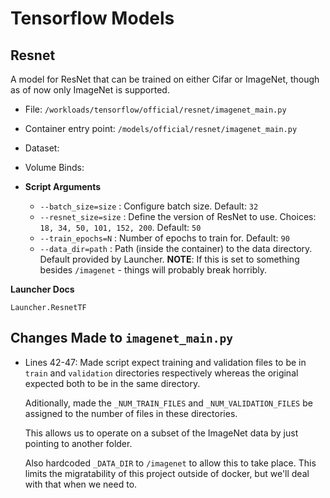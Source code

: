 # Tensorflow Models

## Resnet

A model for ResNet that can be trained on either Cifar or ImageNet, though as of now only
ImageNet is supported.

* File: `/workloads/tensorflow/official/resnet/imagenet_main.py`
* Container entry point: `/models/official/resnet/imagenet_main.py`
* Dataset: 
* Volume Binds:

* **Script Arguments**
    * `--batch_size=size` : Configure batch size. Default: `32`
    * `--resnet_size=size` : Define the version of ResNet to use. Choices: 
        `18, 34, 50, 101, 152, 200`. Default: `50`
    * `--train_epochs=N` : Number of epochs to train for. Default: `90`
    * `--data_dir=path` : Path (inside the container) to the data directory. Default 
        provided by Launcher.  **NOTE**: If this is set to something besides `/imagenet` - 
        things will probably break horribly.

**Launcher Docs**
```@docs
Launcher.ResnetTF
```

## Changes Made to `imagenet_main.py`

* Lines 42-47: Made script expect training and validation files to be in `train` and 
    `validation` directories respectively whereas the original expected both to be in
    the same directory.

    Aditionally, made the `_NUM_TRAIN_FILES` and `_NUM_VALIDATION_FILES` be assigned to
    the number of files in these directories.

    This allows us to operate on a subset of the ImageNet data by just pointing to another
    folder.

    Also hardcoded `_DATA_DIR` to `/imagenet` to allow this to take place. This limits the
    migratability of this project outside of docker, but we'll deal with that when we need
    to.
